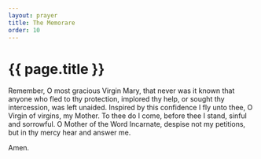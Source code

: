 ```yaml
---
layout: prayer
title: The Memorare
order: 10
---
```

# {{ page.title }}

Remember, O most gracious Virgin Mary, that never was it known that anyone who
fled to thy protection, implored thy help, or sought thy intercession, was left
unaided. Inspired by this confidence I fly unto thee, O Virgin of virgins, my
Mother. To thee do I come, before thee I stand, sinful and sorrowful. O Mother
of the Word Incarnate, despise not my petitions, but in thy mercy hear and
answer me. 

Amen.
